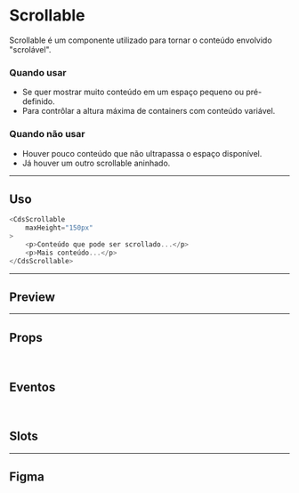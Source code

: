 # Scrollable

Scrollable é um componente utilizado para tornar o conteúdo envolvido "scrolável".

### Quando usar

- Se quer mostrar muito conteúdo em um espaço pequeno ou pré-definido.
- Para contrôlar a altura máxima de containers com conteúdo variável.

### Quando não usar

- Houver pouco conteúdo que não ultrapassa o espaço disponível.
- Já houver um outro scrollable aninhado.

---

## Uso

```js
<CdsScrollable
	maxHeight="150px"
>
	<p>Conteúdo que pode ser scrollado...</p>
	<p>Mais conteúdo...</p>
</CdsScrollable>
```

---

## Preview

<DemoContainer
	:component="CdsScrollable"
	:events="cdsScrollableEvents"
/>

---

## Props

<APITable
	name="Scrollable"
	section="props"
/>
<br />

## Eventos

<APITable
	name="Scrollable"
	section="events"
/>
<br />

## Slots

<APITable
	name="Scrollable"
	section="slots"
/>

---

## Figma

<FigmaFrame
	src="https://embed.figma.com/design/J5fTswomlHu7RXk1gwbUq6/Cuida?node-id=2040-370&embed-host=share"
/>

<script setup>
import { ref } from 'vue';
import CdsScrollable from '@/components/Scrollable.vue';
import APITable from '../../docgen/APITable.vue';
import DemoContainer from '../../docgen/DemoContainer.vue';
import FigmaFrame from '../../docgen/FigmaFrame.vue';

const cdsScrollableEvents = [];
</script>

